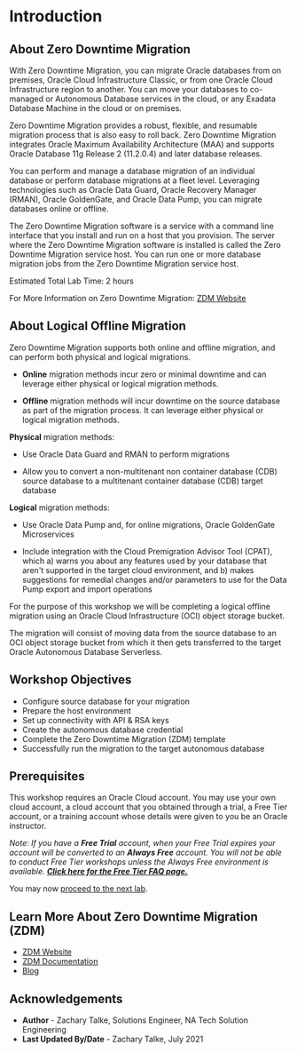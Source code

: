 # Introduction

## About Zero Downtime Migration

With Zero Downtime Migration, you can migrate Oracle databases from on premises, Oracle Cloud Infrastructure Classic, or from one Oracle Cloud Infrastructure region to another. You can move your databases to co-managed or Autonomous Database services in the cloud, or any Exadata Database Machine in the cloud or on premises.

Zero Downtime Migration provides a robust, flexible, and resumable migration process that is also easy to roll back. Zero Downtime Migration integrates Oracle Maximum Availability Architecture (MAA) and supports Oracle Database 11g Release 2 (11.2.0.4) and later database releases.

You can perform and manage a database migration of an individual database or perform database migrations at a fleet level. Leveraging technologies such as Oracle Data Guard, Oracle Recovery Manager (RMAN), Oracle GoldenGate, and Oracle Data Pump, you can migrate databases online or offline.

The Zero Downtime Migration software is a service with a command line interface that you install and run on a host that you provision. The server where the Zero Downtime Migration software is installed is called the Zero Downtime Migration service host. You can run one or more database migration jobs from the Zero Downtime Migration service host.

Estimated Total Lab Time: 2 hours

For More Information on Zero Downtime Migration: [ZDM Website](https://www.oracle.com/database/technologies/rac/zdm.html)

## About Logical Offline Migration
Zero Downtime Migration supports both online and offline migration, and can perform both physical and logical migrations.

* **Online** migration methods incur zero or minimal downtime and can leverage either physical or logical migration methods.

* **Offline** migration methods will incur downtime on the source database as part of the migration process. It can leverage either physical or logical migration methods.

**Physical** migration methods:

* Use Oracle Data Guard and RMAN to perform migrations

* Allow you to convert a non-multitenant non container database (CDB) source database to a multitenant container database (CDB) target database

**Logical** migration methods:

* Use Oracle Data Pump and, for online migrations, Oracle GoldenGate Microservices

* Include integration with the Cloud Premigration Advisor Tool (CPAT), which a) warns you about any features used by your database that aren't supported in the target cloud environment, and b) makes suggestions for remedial changes and/or parameters to use for the Data Pump export and import operations

For the purpose of this workshop we will be completing a logical offline migration using an Oracle Cloud Infrastructure (OCI) object storage bucket.

The migration will consist of moving data from the source database to an OCI object storage bucket from which it then gets transferred to the target Oracle Autonomous Database Serverless.

## Workshop Objectives

* Configure source database for your migration
* Prepare the host environment
* Set up connectivity with API & RSA keys
* Create the autonomous database credential
* Complete the Zero Downtime Migration (ZDM) template
* Successfully run the migration to the target autonomous database

## Prerequisites

This workshop requires an Oracle Cloud account. You may use your own cloud account, a cloud account that you obtained through a trial, a Free Tier account, or a training account whose details were given to you be an Oracle instructor.

*Note: If you have a **Free Trial** account, when your Free Trial expires your account will be converted to an **Always Free** account. You will not be able to conduct Free Tier workshops unless the Always Free environment is available. **[Click here for the Free Tier FAQ page.](https://www.oracle.com/cloud/free/faq.html)***

You may now [proceed to the next lab](#next).

## Learn More About Zero Downtime Migration (ZDM)

* [ZDM Website](https://www.oracle.com/database/technologies/rac/zdm.html)
* [ZDM Documentation](https://docs.oracle.com/en/database/oracle/zero-downtime-migration/21.1/zdmug/introduction-to-zero-downtime-migration.html#GUID-A4EC1775-307C-47A6-89FB-E4C3F1FBC4F5)
* [Blog](https://blogs.oracle.com/maa/new:-oracle-zero-downtime-migration-21c)

## Acknowledgements
* **Author** - Zachary Talke, Solutions Engineer, NA Tech Solution Engineering
* **Last Updated By/Date** - Zachary Talke, July 2021

